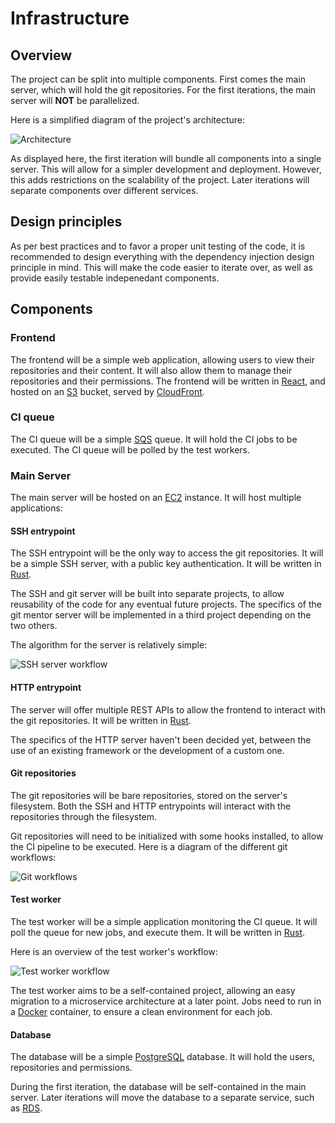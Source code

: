 # Infrastructure

## Overview

The project can be split into multiple components. First comes the main server, which will hold the git repositories. For the first iterations, the main server will **NOT** be parallelized.

Here is a simplified diagram of the project's architecture:

![Architecture](./graphs/infrastructure.svg)

As displayed here, the first iteration will bundle all components into a single server. This will allow for a simpler development and deployment. However, this adds restrictions on the scalability of the project. Later iterations will separate components over different services.

## Design principles

As per best practices and to favor a proper unit testing of the code, it is recommended to design everything with the dependency injection design principle in mind. This will make the code easier to iterate over, as well as provide easily testable indepenedant components.

## Components

### Frontend

The frontend will be a simple web application, allowing users to view their repositories and their content. It will also allow them to manage their repositories and their permissions. The frontend will be written in [React](https://reactjs.org/), and hosted on an [S3](https://aws.amazon.com/s3/) bucket, served by [CloudFront](https://aws.amazon.com/cloudfront/).

### CI queue

The CI queue will be a simple [SQS](https://aws.amazon.com/sqs/) queue. It will hold the CI jobs to be executed. The CI queue will be polled by the test workers.

### Main Server

The main server will be hosted on an [EC2](https://aws.amazon.com/ec2/) instance. It will host multiple applications:

#### SSH entrypoint

The SSH entrypoint will be the only way to access the git repositories. It will be a simple SSH server, with a public key authentication. It will be written in [Rust](https://www.rust-lang.org/).

The SSH and git server will be built into separate projects, to allow reusability of the code for any eventual future projects. The specifics of the git mentor server will be implemented in a third project depending on the two others.

The algorithm for the server is relatively simple:

![SSH server workflow](./graphs/ssh_process.svg)

#### HTTP entrypoint

The server will offer multiple REST APIs to allow the frontend to interact with the git repositories. It will be written in [Rust](https://www.rust-lang.org/).

The specifics of the HTTP server haven't been decided yet, between the use of an existing framework or the development of a custom one.

#### Git repositories

The git repositories will be bare repositories, stored on the server's filesystem. Both the SSH and HTTP entrypoints will interact with the repositories through the filesystem.

Git repositories will need to be initialized with some hooks installed, to allow the CI pipeline to be executed. Here is a diagram of the different git workflows:

![Git workflows](./graphs/git_process.svg)

#### Test worker

The test worker will be a simple application monitoring the CI queue. It will poll the queue for new jobs, and execute them. It will be written in [Rust](https://www.rust-lang.org/).

Here is an overview of the test worker's workflow:

![Test worker workflow](./graphs/test_worker.svg)

The test worker aims to be a self-contained project, allowing an easy migration to a microservice architecture at a later point. Jobs need to run in a [Docker](https://www.docker.com/) container, to ensure a clean environment for each job.

#### Database

The database will be a simple [PostgreSQL](https://www.postgresql.org/) database. It will hold the users, repositories and permissions.

During the first iteration, the database will be self-contained in the main server. Later iterations will move the database to a separate service, such as [RDS](https://aws.amazon.com/rds/).